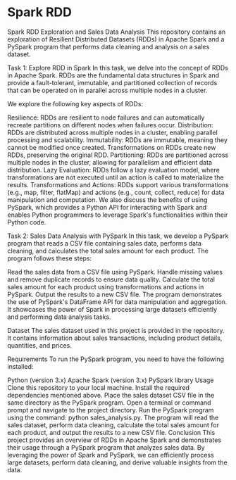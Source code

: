 <h1>Spark RDD </h1>
Spark RDD Exploration and Sales Data Analysis
This repository contains an exploration of Resilient Distributed Datasets (RDDs) in Apache Spark and a PySpark program that performs data cleaning and analysis on a sales dataset.

Task 1: Explore RDD in Spark
In this task, we delve into the concept of RDDs in Apache Spark. RDDs are the fundamental data structures in Spark and provide a fault-tolerant, immutable, and partitioned collection of records that can be operated on in parallel across multiple nodes in a cluster.

We explore the following key aspects of RDDs:

Resilience: RDDs are resilient to node failures and can automatically recreate partitions on different nodes when failures occur.
Distribution: RDDs are distributed across multiple nodes in a cluster, enabling parallel processing and scalability.
Immutability: RDDs are immutable, meaning they cannot be modified once created. Transformations on RDDs create new RDDs, preserving the original RDD.
Partitioning: RDDs are partitioned across multiple nodes in the cluster, allowing for parallelism and efficient data distribution.
Lazy Evaluation: RDDs follow a lazy evaluation model, where transformations are not executed until an action is called to materialize the results.
Transformations and Actions: RDDs support various transformations (e.g., map, filter, flatMap) and actions (e.g., count, collect, reduce) for data manipulation and computation.
We also discuss the benefits of using PySpark, which provides a Python API for interacting with Spark and enables Python programmers to leverage Spark's functionalities within their Python code.

Task 2: Sales Data Analysis with PySpark
In this task, we develop a PySpark program that reads a CSV file containing sales data, performs data cleaning, and calculates the total sales amount for each product. The program follows these steps:

Read the sales data from a CSV file using PySpark.
Handle missing values and remove duplicate records to ensure data quality.
Calculate the total sales amount for each product using transformations and actions in PySpark.
Output the results to a new CSV file.
The program demonstrates the use of PySpark's DataFrame API for data manipulation and aggregation. It showcases the power of Spark in processing large datasets efficiently and performing data analysis tasks.

Dataset
The sales dataset used in this project is provided in the repository. It contains information about sales transactions, including product details, quantities, and prices.

Requirements
To run the PySpark program, you need to have the following installed:

Python (version 3.x)
Apache Spark (version 3.x)
PySpark library
Usage
Clone this repository to your local machine.
Install the required dependencies mentioned above.
Place the sales dataset CSV file in the same directory as the PySpark program.
Open a terminal or command prompt and navigate to the project directory.
Run the PySpark program using the command: python sales_analysis.py.
The program will read the sales dataset, perform data cleaning, calculate the total sales amount for each product, and output the results to a new CSV file.
Conclusion
This project provides an overview of RDDs in Apache Spark and demonstrates their usage through a PySpark program that analyzes sales data. By leveraging the power of Spark and PySpark, we can efficiently process large datasets, perform data cleaning, and derive valuable insights from the data.
